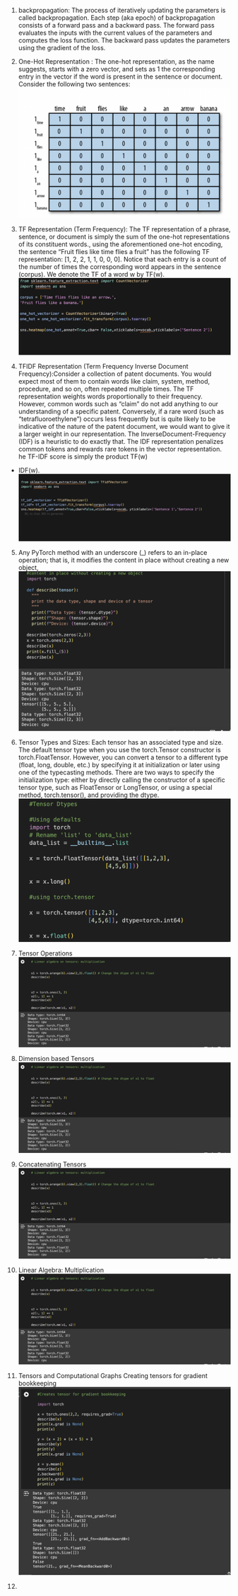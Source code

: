 1. backpropagation: The process of iteratively updating the
parameters is called backpropagation. Each step (aka epoch) of
backpropagation consists of a forward pass and a backward pass. The
forward pass evaluates the inputs with the current values of the
parameters and computes the loss function. The backward pass updates
the parameters using the gradient of the loss.

2. One-Hot Representation : The one-hot representation, as the name suggests, starts with a zero vector,
and sets as 1 the corresponding entry in the vector if the word is present in
the sentence or document. Consider the following two sentences:
![alt text](image.png)

3. TF Representation (Term Frequency): The TF representation of a phrase, sentence, or document is simply the sum
of the one-hot representations of its constituent words., using the aforementioned one-hot encoding, the sentence
“Fruit flies like time flies a fruit” has the following TF representation: [1,
2, 2, 1, 1, 0, 0, 0]. Notice that each entry is a count of the number of
times the corresponding word appears in the sentence (corpus). We denote
the TF of a word w by TF(w).
![alt text](image-1.png)

4. TFIDF Representation (Term Frequency Inverse Document Frequency):Consider a collection of patent documents. You would expect most of them
to contain words like claim, system, method, procedure, and so on, often
repeated multiple times. The TF representation weights words
proportionally to their frequency. However, common words such as “claim”
do not add anything to our understanding of a specific patent. Conversely, if
a rare word (such as “tetrafluoroethylene”) occurs less frequently but is
quite likely to be indicative of the nature of the patent document, we would
want to give it a larger weight in our representation. The InverseDocument-Frequency (IDF) is a heuristic to do exactly that.
The IDF representation penalizes common tokens and rewards rare tokens
in the vector representation. he TF-IDF score is simply the product TF(w)
* IDF(w).
![alt text](image-2.png)

5. Any PyTorch method with
an underscore (_) refers to an in-place operation; that is, it modifies the
content in place without creating a new object, 
![alt text](image-4.png)

6. Tensor Types and Sizes: Each tensor has an associated type and size. The default tensor type when
you use the torch.Tensor constructor is torch.FloatTensor. However,
you can convert a tensor to a different type (float, long, double, etc.) by
specifying it at initialization or later using one of the typecasting methods.
There are two ways to specify the initialization type: either by directly
calling the constructor of a specific tensor type, such as FloatTensor or
LongTensor, or using a special method, torch.tensor(), and providing
the dtype.
![alt text](image-5.png)

7. Tensor Operations
![alt text](image-6.png)

8. Dimension based Tensors
![alt text](image-6.png)

9. Concatenating Tensors
![alt text](image-6.png)

10. Linear Algebra: Multiplication
![alt text](image-6.png)

11. Tensors and Computational Graphs
Creating tensors for gradient bookkeeping
![alt text](image-7.png)

12. 


